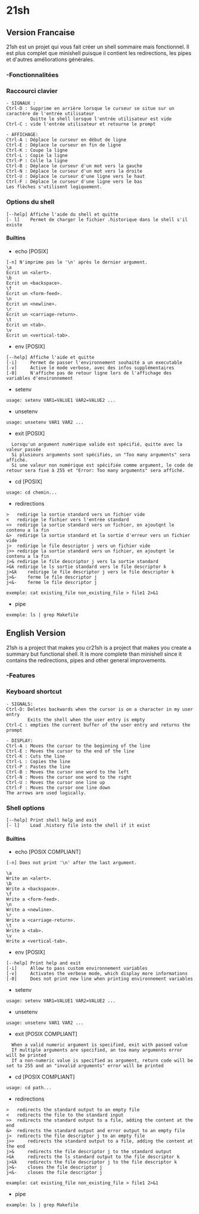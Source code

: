 # 21sh

## Version Francaise

21sh est un projet qui vous fait créer un shell sommaire mais fonctionnel. Il est plus complet que minishell puisque il contient les redirections,
les pipes et d'autres améliorations générales.

### -Fonctionnalitées


###    Raccourci clavier
```
- SIGNAUX :
Ctrl-D : Supprime en arrière lorsque le curseur se situe sur un caractère de l'entrée utilisateur
		 Quitte le shell lorsque l'entrée utilisateur est vide
Ctrl-C : vide l'entrée utilisateur et retourne le prompt

- AFFICHAGE:
Ctrl-A : Déplace le curseur en début de ligne
Ctrl-E : Déplace le curseur en fin de ligne
Ctrl-K : Coupe la ligne
Ctrl-L : Copie la ligne
Ctrl-P : Colle la ligne
Ctrl-B : Déplace le curseur d'un mot vers la gauche
Ctrl-N : Déplace le curseur d'un mot vers la droite
Ctrl-U : Déplace le curseur d'une ligne vers le haut
Ctrl-F : Déplace le curseur d'une ligne vers le bas
Les flèches s'utilisent logiquement.
```

###    Options du shell
```
[--help] Affiche l'aide du shell et quitte
[- l]    Permet de charger le fichier .historique dans le shell s'il existe
```
####    Builtins
- echo [POSIX]
```
[-n] N'imprime pas le '\n' après le dernier argument.
\a
Ecrit un <alert>.
\b
Ecrit un <backspace>.
\f
Ecrit un <form-feed>.
\n
Ecrit un <newline>.
\r
Ecrit un <carriage-return>.
\t
Ecrit un <tab>.
\v
Ecrit un <vertical-tab>.
```
- env [POSIX]
```
[--help] Affiche l'aide et quitte 
[-i]     Permet de passer l'environnement souhaité a un executable
[-v]     Active le mode verbose, avec des infos supplémentaires
[-0]     N'affiche pas de retour ligne lors de l'affichage des variables d'environnement
```
- setenv
```
usage: setenv VAR1=VALUE1 VAR2=VALUE2 ...
```
- unsetenv
```
usage: unsetenv VAR1 VAR2 ...
```
- exit [POSIX]
```
  Lorsqu'un argument numérique valide est spécifié, quitte avec la valeur passée
  Si plusieurs arguments sont spécifiés, un "Too many arguments" sera affiché.
  Si une valeur non numérique est spécifiée comme argument, le code de retour sera fixé à 255 et "Error: Too many arguments" sera affiché.
```
- cd [POSIX]
```
usage: cd chemin...
```
- redirections
```
>	redirige la sortie standard vers un fichier vide
<	redirige le fichier vers l'entrée standard
>>	redirige la sortie standard vers un fichier, en ajoutqnt le contenu a la fin
&>	redirige la sortie standard et la sortie d'erreur vers un fichier vide
j>	redirige le file descriptor j vers un fichier vide
j>>	redirige la sortie standard vers un fichier, en ajoutqnt le contenu a la fin
j>&	redirige le file descriptor j vers la sortie standard
>&k	redirige le ls sortie standard vers le file descriptor k
j>&k	redirige le file descriptor j vers le file descriptor k
j>&-	ferme le file descriptor j
j<&-	ferme le file descriptor j

exemple: cat existing_file non_existing_file > file1 2>&1
```
- pipe
```
exemple: ls | grep Makefile
```

## English Version

21sh is a project that makes you cr21sh is a project that makes you create a summary but functional shell. It is more complete than minishell since it contains the redirections,
pipes and other general improvements.

### -Features

### Keyboard shortcut
```
- SIGNALS:
Ctrl-D: Deletes backwards when the cursor is on a character in my user entry
		Exits the shell when the user entry is empty
Ctrl-C : empties the current buffer of the user entry and returns the prompt

- DISPLAY:
Ctrl-A : Moves the cursor to the beginning of the line
Ctrl-E : Moves the cursor to the end of the line
Ctrl-K : Cuts the line
Ctrl-L : Copies the line
Ctrl-P : Pastes the line
Ctrl-B : Moves the cursor one word to the left
Ctrl-N : Moves the cursor one word to the right
Ctrl-U : Moves the cursor one line up
Ctrl-F : Moves the cursor one line down
The arrows are used logically.
```

###    Shell options
```
[--help] Print shell help and exit
[- l]    Load .history file into the shell if it exist
```

####    Builtins
- echo [POSIX COMPLIANT]
```
[-n] Does not print '\n' after the last argument.

\a
Write an <alert>.
\b
Write a <backspace>.
\f
Write a <form-feed>.
\n
Write a <newline>.
\r
Write a <carriage-return>.
\t
Write a <tab>.
\v
Write a <vertical-tab>.
```
- env [POSIX]
```
[--help] Print help and exit
[-i]     Allow to pass custom environnement variables
[-v]     Activates the verbose mode, which display more informations
[-0]     Does not print new line when printing environnement variables
```
- setenv
```
usage: setenv VAR1=VALUE1 VAR2=VALUE2 ...
```
- unsetenv
```
usage: unsetenv VAR1 VAR2 ...
```
- exit [POSIX COMPLIANT]
```
  When a valid numeric argument is specified, exit with passed value
  If multiple arguments are specified, an too many arguments error will be printed
  If a non-numeric value is specified as argument, return code will be set to 255 and an "invalid arguments" error will be printed
```
- cd [POSIX COMPLIANT]
```
usage: cd path...
```
- redirections
```
>	redirects the standard output to an empty file
< 	redirects the file to the standard input
>> 	redirects the standard output to a file, adding the content at the end
&>	redirects the standard output and error output to an empty file
j> 	redirects the file descriptor j to an empty file
j>> 	redirects the standard output to a file, adding the content at the end
j>& 	redirects the file descriptor j to the standard output
>&k 	redirects the ls standard output to the file descriptor k
j>&k 	redirects the file descriptor j to the file descriptor k
j>&- 	closes the file descriptor j
j<&- 	closes the file descriptor j

example: cat existing_file non_existing_file > file1 2>&1
```
- pipe
```
example: ls | grep Makefile
```
